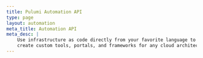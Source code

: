 ```yaml
---
title: Pulumi Automation API
type: page
layout: automation
meta_title: Automation API
meta_desc: |
    Use infrastructure as code directly from your favorite language to
    create custom tools, portals, and frameworks for any cloud architecture.
---
```

